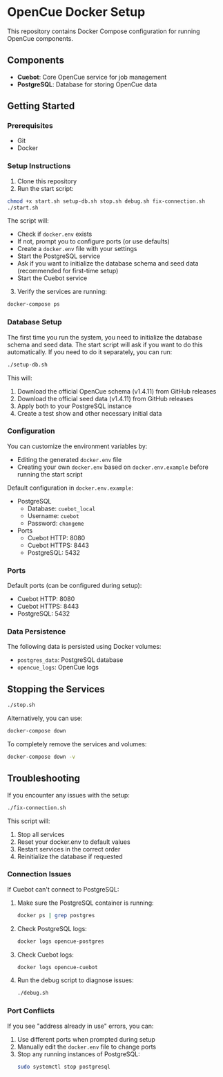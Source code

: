 # OpenCue Docker Setup

This repository contains Docker Compose configuration for running OpenCue components.

## Components

- **Cuebot**: Core OpenCue service for job management
- **PostgreSQL**: Database for storing OpenCue data

## Getting Started

### Prerequisites

- Git
- Docker

### Setup Instructions

1. Clone this repository
2. Run the start script:

```bash
chmod +x start.sh setup-db.sh stop.sh debug.sh fix-connection.sh
./start.sh
```

The script will:
- Check if `docker.env` exists
- If not, prompt you to configure ports (or use defaults)
- Create a `docker.env` file with your settings
- Start the PostgreSQL service
- Ask if you want to initialize the database schema and seed data (recommended for first-time setup)
- Start the Cuebot service

3. Verify the services are running:

```bash
docker-compose ps
```

### Database Setup

The first time you run the system, you need to initialize the database schema and seed data. The start script will ask if you want to do this automatically. If you need to do it separately, you can run:

```bash
./setup-db.sh
```

This will:
1. Download the official OpenCue schema (v1.4.11) from GitHub releases
2. Download the official seed data (v1.4.11) from GitHub releases
3. Apply both to your PostgreSQL instance
4. Create a test show and other necessary initial data

### Configuration

You can customize the environment variables by:
- Editing the generated `docker.env` file
- Creating your own `docker.env` based on `docker.env.example` before running the start script

Default configuration in `docker.env.example`:

- PostgreSQL
  - Database: `cuebot_local`
  - Username: `cuebot`
  - Password: `changeme`
- Ports
  - Cuebot HTTP: 8080
  - Cuebot HTTPS: 8443
  - PostgreSQL: 5432

### Ports

Default ports (can be configured during setup):
- Cuebot HTTP: 8080
- Cuebot HTTPS: 8443
- PostgreSQL: 5432

### Data Persistence

The following data is persisted using Docker volumes:
- `postgres_data`: PostgreSQL database
- `opencue_logs`: OpenCue logs

## Stopping the Services

```bash
./stop.sh
```

Alternatively, you can use:
```bash
docker-compose down
```

To completely remove the services and volumes:
```bash
docker-compose down -v
```

## Troubleshooting

If you encounter any issues with the setup:

```bash
./fix-connection.sh
```

This script will:
1. Stop all services
2. Reset your docker.env to default values
3. Restart services in the correct order
4. Reinitialize the database if requested

### Connection Issues

If Cuebot can't connect to PostgreSQL:

1. Make sure the PostgreSQL container is running:
   ```bash
   docker ps | grep postgres
   ```

2. Check PostgreSQL logs:
   ```bash
   docker logs opencue-postgres
   ```

3. Check Cuebot logs:
   ```bash
   docker logs opencue-cuebot
   ```

4. Run the debug script to diagnose issues:
   ```bash
   ./debug.sh
   ```

### Port Conflicts

If you see "address already in use" errors, you can:

1. Use different ports when prompted during setup
2. Manually edit the `docker.env` file to change ports
3. Stop any running instances of PostgreSQL:
   ```bash
   sudo systemctl stop postgresql
   ``` 